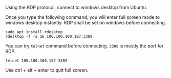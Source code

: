 Using the RDP protocol, connect to windows desktop from Ubuntu.

Once you type the following command, you will enter full screen mode to windows desktop instantly. RDP shall be set on windows before connecting.

```
sudo apt install rdesktop
rdesktop -f -a 16 100.100.100.187:3389
```

You can try `telnet` command before connecting. `3389` is mostly the port for RDP.

```
telnet 100.100.100.187 3389
```

Use ctrl + alt + enter to quit full screen.

